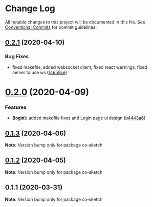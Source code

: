 # Change Log

All notable changes to this project will be documented in this file.
See [Conventional Commits](https://conventionalcommits.org) for commit guidelines.

## [0.2.1](https://github.com/luvuong-le/co-sketch/compare/v0.2.0...v0.2.1) (2020-04-10)


### Bug Fixes

* fixed makefile, added websocket client, fixed react warnings, fixed server to use ws ([1c659ce](https://github.com/luvuong-le/co-sketch/commit/1c659ce30e7b98401a5f910816b6603085939c3c))





# [0.2.0](https://github.com/luvuong-le/co-sketch/compare/v0.1.3...v0.2.0) (2020-04-09)


### Features

* **(login):** added makefile fixes and Login page ui design ([b4443a6](https://github.com/luvuong-le/co-sketch/commit/b4443a622e202297f84b1f8916205f70d0ab9e4f))





## [0.1.3](https://github.com/luvuong-le/co-sketch/compare/v0.1.2...v0.1.3) (2020-04-06)

**Note:** Version bump only for package co-sketch





## [0.1.2](https://github.com/luvuong-le/co-sketch/compare/v0.1.1...v0.1.2) (2020-04-05)

**Note:** Version bump only for package co-sketch





## 0.1.1 (2020-03-31)

**Note:** Version bump only for package co-sketch
